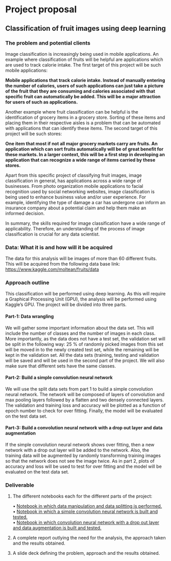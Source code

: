 # Project proposal  
   
## Classification of fruit images using  deep learning  
   
### The problem and potential clients   
   
Image classification is increasingly being used in mobile applications. An example where classification of fruits will be helpful are applications which are used to track calorie intake. The first target of this project will be such mobile applications:
   
**Mobile applications that track calorie intake. Instead of manually entering the number of calories, users of such applications can      just take a picture of the fruit that they are consuming and calories associated with that specific fruit can automatically be added. This will be a major attraction for users of such as applications.**   
       
Another example where fruit classification can be helpful is the identification of grocery items in a grocery store. Sorting of these items and placing them in their respective aisles is a problem that can be automated with applications that can identify these items. The second target of this project will be such stores:   

**One item that most if not all major grocery markets carry are fruits. An application which can sort fruits automatically will be of great benefit for these markets. In a larger context, this will be a first step in developing an application that can recognize a wide range of items carried by these stores.**   
       
Apart from this specific project of classifying fruit images, image classification in general, has applications across a wide range of businesses. From photo organization mobile applications to facial recognition used by social networking websites, image classification is being used to enhance business value and/or user experience. For example, identifying the type of damage a car has undergone can inform an insurance company about a potential claim and help them make an informed decision.   
   
In summary, the skills required for image classification have a wide range of applicability. Therefore, an understanding of the process of image classification is crucial for any data scientist.   
   
### Data: What it is and how will it be acquired   
   
The data for this analysis will be images of more than 60 different fruits. This will be acquired from the following data base link:
https://www.kaggle.com/moltean/fruits/data   

   
### Approach outline   
   
This classification will be performed using deep learning. As this will require a Graphical Processing Unit (GPU), the analysis will be performed using Kaggle’s GPU. The project will be divided into three parts.   
   
#### Part-1: Data wrangling   
   
We will gather some important information about the data set. This will include the number of classes and the number of images in each class. More importantly, as the data does not have a test set, the validation set will be split in the following way: 25 % of randomly picked images from this set will be moved in to the newly created test set, while the remaining will be kept in the validation set. All the data sets (training, testing and validation will be saved and will be used in the second part of the project.  We will also make sure that different sets have the same classes.   
   
#### Part-2: Build a simple convolution neural network   
   
We will use the split data sets from part 1 to build a simple convolution neural network. The network will be composed of layers of convolution and max pooling layers followed by a flatten and two densely connected layers. The validation and training loss and accuracy will be plotted as a function of epoch number to check for over fitting. Finally, the model will be evaluated on the test data set.   
   
#### Part-3: Build a convolution neural network with a drop out layer and data augmentation   
   
If the simple convolution neural network shows over fitting, then a new network with a drop out layer will be added to the network. Also, the training data will be augmented by randomly transforming training images so that the network does not see the image twice. As in part 2, plots of accuracy and loss will be used to test for over fitting and the model will be evaluated on the test data set.   
   
### Deliverable   
   
   1. The different notebooks each for the different parts of the project:   
       
      • [Notebook in which data manipulation and data splitting is performed.](https://github.com/rali88/Capstone-Project-2/blob/master/Getting%20data%20ready-kaggle%20Part-1.ipynb)      
      • [Notebook in which a simple convolution neural network is built and tested.](https://github.com/rali88/Capstone-Project-2/blob/master/Simple-ConvNet-P-2.ipynb)   
      • [Notebook in which convolution neural network with a drop out layer and data augmentation is built and tested.](https://github.com/rali88/Capstone-Project-2/blob/master/ConvNet-with-augmentation-P-3.ipynb)         
       
   2. A complete report outlying the need for the analysis, the approach taken and the results obtained.    
   3. A slide deck defining the problem, approach and the results obtained.

